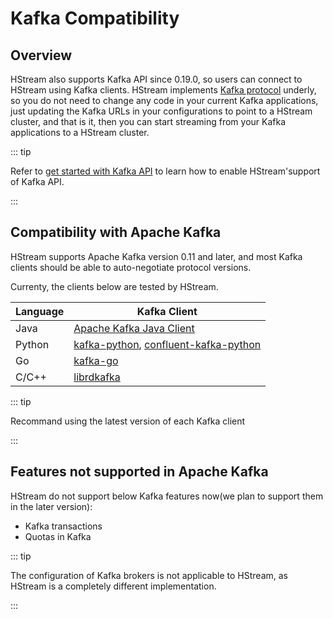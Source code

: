 # Kafka Compatibility

## Overview

HStream also supports Kafka API since 0.19.0, so users can connect to HStream
using Kafka clients. HStream implements
[Kafka protocol](https://kafka.apache.org/protocol.html) underly, so you do not
need to change any code in your current Kafka applications, just updating the
Kafka URLs in your configurations to point to a HStream cluster, and that is it,
then you can start streaming from your Kafka applications to a HStream cluster.

::: tip

Refer to [get started with Kafka API](../start/get-started-with-kafka-api.md) to
learn how to enable HStream'support of Kafka API.

:::

## Compatibility with Apache Kafka

HStream supports Apache Kafka version 0.11 and later, and most Kafka clients
should be able to auto-negotiate protocol versions.

Currenty, the clients below are tested by HStream.

| Language | Kafka Client                                                |
| -------- | ----------------------------------------------------------- |
| Java     | [Apache Kafka Java Client](https://github.com/apache/kafka) |
| Python   | [kafka-python], [confluent-kafka-python]                    |
| Go       | [kafka-go](https://github.com/segmentio/kafka-go)           |
| C/C++    | [librdkafka](https://github.com/confluentinc/librdkafka)    |

::: tip

Recommand using the latest version of each Kafka client

:::

## Features not supported in Apache Kafka

HStream do not support below Kafka features now(we plan to support them in the
later version):

- Kafka transactions
- Quotas in Kafka

::: tip

The configuration of Kafka brokers is not applicable to HStream, as HStream is a
completely different implementation.

:::

[kafka-python]: https://github.com/dpkp/kafka-python
[confluent-kafka-python]: https://github.com/confluentinc/confluent-kafka-python
